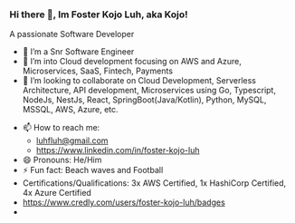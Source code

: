 ### Hi there 👋, Im Foster Kojo Luh, aka Kojo!
A passionate Software Developer

<!--
**kojoluh/kojoluh** is a ✨ _special_ ✨ repository because its `README.md` (this file) appears on your GitHub profile.

Here are some ideas to get you started: -->

- 🔭 I’m a Snr Software Engineer
- 🌱 I’m into Cloud development focusing on AWS and Azure, Microservices, SaaS, Fintech, Payments
- 👯 I’m looking to collaborate on Cloud Development, Serverless Architecture, API development, Microservices using Go, Typescript, NodeJs, NestJs, React, SpringBoot(Java/Kotlin), Python, MySQL, MSSQL, AWS, Azure, etc.
<!-- - 🤔 I’m looking for help with ...
- 💬 Ask me about ... -->
- 📫 How to reach me:
  - luhfluh@gmail.com
  - https://www.linkedin.com/in/foster-kojo-luh
- 😄 Pronouns: He/Him
- ⚡ Fun fact: Beach waves and Football
- Certifications/Qualifications: 3x AWS Certified, 1x HashiCorp Certified, 4x Azure Certified
- https://www.credly.com/users/foster-kojo-luh/badges
- 
<!-- ![](https://komarev.com/ghpvc/?username=kojoluh) 
Languages and Tools: -->
  
  
